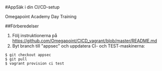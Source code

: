 #AppSäk i din CI/CD-setup

Omegapoint Academy Day Training

##Förberedelser

1. Följ instruktionerna på https://github.com/Omegapoint/CICD_vagrant/blob/master/README.md
2. Byt branch till "appsec" och uppdatera CI- och TEST-maskinerna:

```
$ git checkout appsec
$ git pull
$ vagrant provision ci test
```
